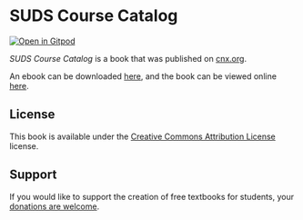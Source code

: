 # SUDS Course Catalog

[![Open in Gitpod](https://gitpod.io/button/open-in-gitpod.svg)](https://gitpod.io/from-referrer/)

_SUDS Course Catalog_ is a book that was published on [cnx.org](https://cnx.org/).

An ebook can be downloaded [here](https://github.com/cnx-user-books/cnxbook-suds-course-catalog/releases/latest), and the book can be viewed online [here](https://github.com/cnx-user-books/cnxbook-suds-course-catalog/releases/latest).

## License
This book is available under the [Creative Commons Attribution License](./LICENSE) license.

## Support
If you would like to support the creation of free textbooks for students, your [donations are welcome](https://riceconnect.rice.edu/donation/support-openstax-banner).
